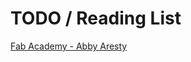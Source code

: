 # TODO / Reading List

[Fab Academy - Abby Aresty](https://fabacademy.org/2022/labs/lccc/students/abby-aresty/assignments/week03/)
